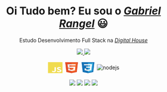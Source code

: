 <div>
  <h1 align="center">Oi Tudo bem? Eu sou o <a href="https://www.linkedin.com/in/gabriel-rangel-da-silva-bezerra-436023224/?lipi=urn%3Ali%3Apage%3Ad_flagship3_feed%3BTh3%2FBY%2BURyGhFz2oYQAzAA%3D%3D"><i>Gabriel Rangel</i></a> 😃️</h1>
  <p align="center">Estudo Desenvolvimento Full Stack na <a href="https://www.digitalhouse.com/br/"><i>Digital House</i></a>

<div align="center">
  <a href="https://github.com/GabrielRangelSB">
    <img height="150em" src="https://github-readme-stats.vercel.app/api?username=GabrielRangelSB&count_private=true&include_all_commits=true&show_icons=true&theme=dracula&hide_border=false&show_owner=true"/>
    <img height="150em" src="https://github-readme-stats.vercel.app/api/top-langs/?username=GabrielRangelSB&theme=dracula&hide_border=false&&layout=compact"/>
  </a>
</div>

<div align="center" valign="top"><br>
  <img align="center" alt="Js" height="30" width="40" src="https://raw.githubusercontent.com/devicons/devicon/master/icons/javascript/javascript-plain.svg">
  <img align="center" alt="HTML" height="30" width="40" src="https://raw.githubusercontent.com/devicons/devicon/master/icons/html5/html5-original.svg">
  <img align="center" alt="CSS" height="30" width="40" src="https://raw.githubusercontent.com/devicons/devicon/master/icons/css3/css3-original.svg">
  <img align="center" alt="nodejs" height="30" width="40" src="https://cdn.worldvectorlogo.com/logos/nodejs-icon.svg">
</div><br>

<div align="center">
  <a href="https://www.instagram.com/gabrielrangel421/" target="_blank"><img src="https://img.shields.io/badge/-Instagram-%23E4405F?style=for-the-badge&logo=instagram&logoColor=white" target="_blank"></a>
<a href="https://www.facebook.com/gabriel.rangel.16752/" target="_blank"><img src="https://img.shields.io/badge/Facebook-1877F2?style=for-the-badge&logo=facebook&logoColor=white" target="_blank"></a>
  <a href="https://www.linkedin.com/in/gabriel-rangel-da-silva-bezerra-436023224/?lipi=urn%3Ali%3Apage%3Ad_flagship3_feed%3BTh3%2FBY%2BURyGhFz2oYQAzAA%3D%3D" target="_blank"><img src="https://img.shields.io/badge/-LinkedIn-%230077B5?style=for-the-badge&logo=linkedin&logoColor=white" target="_blank"></a> 
  <a href="gabrielrangelsb@gmail.com"><img src="https://img.shields.io/badge/-Gmail-%23333?style=for-the-badge&logo=gmail&logoColor=white" target="_blank"></a>
</div>

